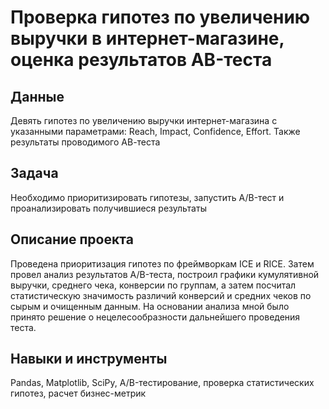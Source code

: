# Проверка гипотез по увеличению выручки в интернет-магазине, оценка результатов AB-теста

## Данные

Девять гипотез по увеличению выручки интернет-магазина с указанными параметрами: Reach, Impact, Confidence, Effort. Также результаты проводимого АВ-теста

## Задача

Необходимо приоритизировать гипотезы, запустить A/B-тест и проанализировать получившиеся результаты

## Описание проекта

Проведена приоритизация гипотез по фреймворкам ICE и RICE. Затем провел анализ результатов A/B-теста, построил графики кумулятивной выручки, среднего чека, конверсии по группам, а затем посчитал статистическую значимость различий конверсий и средних чеков по сырым и очищенным данным. На основании анализа мной было принято решение о нецелесообразности дальнейшего проведения теста.

## Навыки и инструменты

Pandas, Matplotlib, SciPy, A/B-тестирование, проверка статистических гипотез, расчет бизнес-метрик
